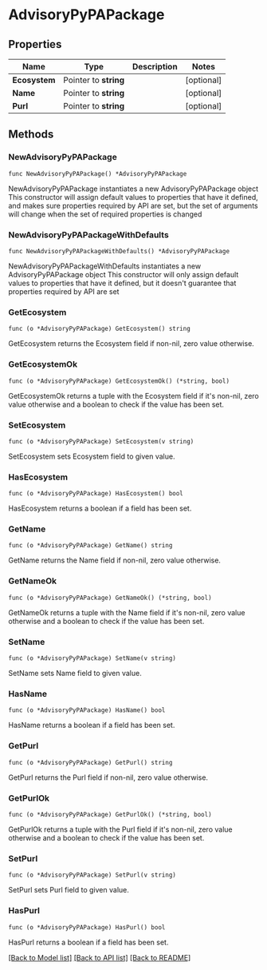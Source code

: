 # AdvisoryPyPAPackage

## Properties

Name | Type | Description | Notes
------------ | ------------- | ------------- | -------------
**Ecosystem** | Pointer to **string** |  | [optional] 
**Name** | Pointer to **string** |  | [optional] 
**Purl** | Pointer to **string** |  | [optional] 

## Methods

### NewAdvisoryPyPAPackage

`func NewAdvisoryPyPAPackage() *AdvisoryPyPAPackage`

NewAdvisoryPyPAPackage instantiates a new AdvisoryPyPAPackage object
This constructor will assign default values to properties that have it defined,
and makes sure properties required by API are set, but the set of arguments
will change when the set of required properties is changed

### NewAdvisoryPyPAPackageWithDefaults

`func NewAdvisoryPyPAPackageWithDefaults() *AdvisoryPyPAPackage`

NewAdvisoryPyPAPackageWithDefaults instantiates a new AdvisoryPyPAPackage object
This constructor will only assign default values to properties that have it defined,
but it doesn't guarantee that properties required by API are set

### GetEcosystem

`func (o *AdvisoryPyPAPackage) GetEcosystem() string`

GetEcosystem returns the Ecosystem field if non-nil, zero value otherwise.

### GetEcosystemOk

`func (o *AdvisoryPyPAPackage) GetEcosystemOk() (*string, bool)`

GetEcosystemOk returns a tuple with the Ecosystem field if it's non-nil, zero value otherwise
and a boolean to check if the value has been set.

### SetEcosystem

`func (o *AdvisoryPyPAPackage) SetEcosystem(v string)`

SetEcosystem sets Ecosystem field to given value.

### HasEcosystem

`func (o *AdvisoryPyPAPackage) HasEcosystem() bool`

HasEcosystem returns a boolean if a field has been set.

### GetName

`func (o *AdvisoryPyPAPackage) GetName() string`

GetName returns the Name field if non-nil, zero value otherwise.

### GetNameOk

`func (o *AdvisoryPyPAPackage) GetNameOk() (*string, bool)`

GetNameOk returns a tuple with the Name field if it's non-nil, zero value otherwise
and a boolean to check if the value has been set.

### SetName

`func (o *AdvisoryPyPAPackage) SetName(v string)`

SetName sets Name field to given value.

### HasName

`func (o *AdvisoryPyPAPackage) HasName() bool`

HasName returns a boolean if a field has been set.

### GetPurl

`func (o *AdvisoryPyPAPackage) GetPurl() string`

GetPurl returns the Purl field if non-nil, zero value otherwise.

### GetPurlOk

`func (o *AdvisoryPyPAPackage) GetPurlOk() (*string, bool)`

GetPurlOk returns a tuple with the Purl field if it's non-nil, zero value otherwise
and a boolean to check if the value has been set.

### SetPurl

`func (o *AdvisoryPyPAPackage) SetPurl(v string)`

SetPurl sets Purl field to given value.

### HasPurl

`func (o *AdvisoryPyPAPackage) HasPurl() bool`

HasPurl returns a boolean if a field has been set.


[[Back to Model list]](../README.md#documentation-for-models) [[Back to API list]](../README.md#documentation-for-api-endpoints) [[Back to README]](../README.md)


